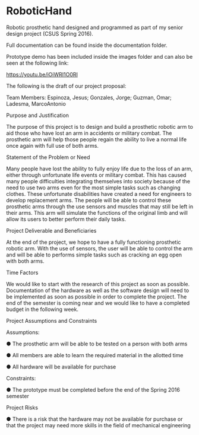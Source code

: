 # RoboticHand
Robotic prosthetic hand designed and programmed as part of my senior design project (CSUS Spring 2016).

Full documentation can be found inside the documentation folder.

Prototype demo has been included inside the images folder and can also be seen at the following link:

https://youtu.be/iOiWRI1O0RI



The following is the draft of our project proposal:

Team Members:
Espinoza, Jesus; Gonzales, Jorge; Guzman, Omar; Ladesma, MarcoAntonio

Purpose and Justification

The purpose of this project is to design and build a prosthetic robotic arm to aid those who have lost an arm in accidents or military combat. The prosthetic arm will help those people regain the ability to live a normal life once again with full use of both arms.

Statement of the Problem or Need

Many people have lost the ability to fully enjoy life due to the loss of an arm, either through unfortunate life events or military combat. This has caused many people difficulties integrating themselves into society because of the need to use two arms even for the most simple tasks such as changing clothes. These unfortunate disabilities have created a need for engineers to develop replacement arms. The people will be able to control these prosthetic arms through the use sensors and muscles that may still be left in their arms. This arm will simulate the functions of the original limb and will allow its users to better perform their daily tasks.

Project Deliverable and Beneficiaries

At the end of the project, we hope to have a fully functioning prosthetic robotic arm. With the use of sensors, the user will be able to control the arm and will be able to performs simple tasks such as cracking an egg open with both arms.

Time Factors

We would like to start with the research of this project as soon as possible. Documentation of the hardware as well as the software design will need to be implemented as soon as possible in order to complete the project. The end of the semester is coming near and we would like to have a completed budget in the following week.

Project Assumptions and Constraints

Assumptions:

●	The prosthetic arm will be able to be tested on a person with both arms

●	All members are able to learn the required material in the allotted time

●	All hardware will be available for purchase

Constraints:

●	The prototype must be completed before the end of the Spring 2016 semester

Project Risks

●	There is a risk that the hardware may not be available for purchase or that the project may need more skills in the field of mechanical engineering

